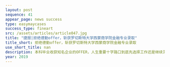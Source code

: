 ```yaml
---
layout: post
sequence: 41
appear_page: news success 
type: easymaycases
success_type: fineart
src: /assets/articles/article047.jpg
title: "捷报|拒绝德勤offer，斩获罗切斯特大学西蒙商学院金融专业录取"
title_short: 拒绝德勤offer，斩获罗切斯特大学西蒙商学院金融专业录取
use_short_title: nan
description: 本科毕业收获知名企业的OFFER，人生重要十字路口到底先选择工作还是继续深造，何去何从？中庸却不平凡的W同学成功斩获全美顶尖商学院——罗切斯特大学西蒙商学院金融专业的录取，完美诠释了攻读名校的长远意义。
year: 2019
---
```



